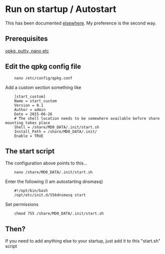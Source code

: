 # Run on startup / Autostart
This has been documented [elsewhere](http://wiki.qnap.com/wiki/Running_Your_Own_Application_at_Startup).
My preference is the second way.

## Prerequisites
[opkg, putty, nano etc](basics.md)

## Edit the qpkg config file
```
    nano /etc/config/qpkg.conf
```
Add a custom section something like
```
    [start_custom]
    Name = start_custom
    Version = 0.1
    Author = admin
    Date = 2015-06-26
    # The shell location needs to be somewhere available before share mounting takes place
    Shell = /share/MD0_DATA/.init/start.sh
    Install_Path = /share/MD0_DATA/.init/
    Enable = TRUE
```

## The start script
The configuration above points to this...
```
    nano /share/MD0_DATA/.init/start.sh
```

Enter the following (I am autostarting dnsmasq)
```
    #!/opt/bin/bash
    /opt/etc/init.d/S56dnsmasq start
```

Set permissions
```
    chmod 755 /share/MD0_DATA/.init/start.sh
```
    
## Then?
If you need to add anything else to your startup, just add it to this "start.sh" script